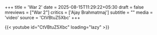+++
title = 'War 2'
date = 2025-08-15T11:29:22+05:30
draft = false
mreviews = ["War 2"]
critics = ['Ajay Brahmatmaj']
subtitle = ""
media = 'video'
source = 'CtVBtuZ5Xbc'
+++

{{< youtube id="CtVBtuZ5Xbc" loading="lazy" >}}
